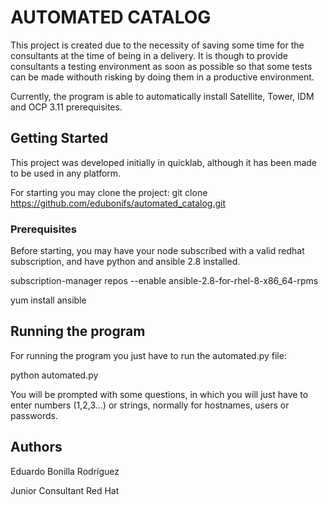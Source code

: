 # AUTOMATED CATALOG

This project is created due to the necessity of saving some time for the consultants at the time of being in a delivery. It is though to provide consultants a testing environment as soon as possible so that some tests can be made withouth risking by doing them in a productive environment.

Currently, the program is able to automatically install Satellite, Tower, IDM and OCP 3.11 prerequisites.

## Getting Started

This project was developed initially in quicklab, although it has been made to be used in any platform.

For starting you may clone the project: git clone https://github.com/edubonifs/automated_catalog.git

### Prerequisites

Before starting, you may have your node subscribed with a valid redhat subscription, and have python and ansible 2.8 installed.

subscription-manager repos --enable ansible-2.8-for-rhel-8-x86_64-rpms

yum install ansible

## Running the program

For running the program you just have to run the automated.py file:

python automated.py

You will be prompted with some questions, in which you will just have to enter numbers (1,2,3...) or strings, normally for hostnames, users or passwords.

## Authors

Eduardo Bonilla Rodríguez

Junior Consultant Red Hat

